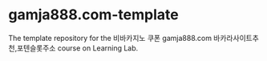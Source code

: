 # gamja888.com-template
The template repository for the 비바카지노 쿠폰  gamja888.com  바카라사이트추천,포텐슬롯주소 course on Learning Lab.
